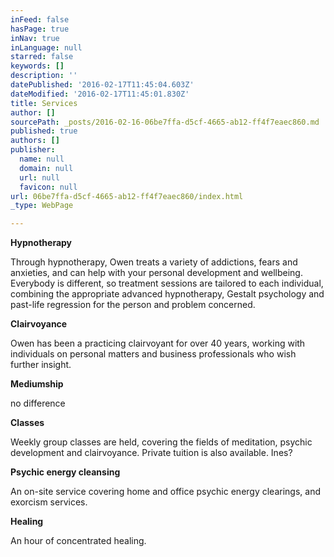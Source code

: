 ```yaml
---
inFeed: false
hasPage: true
inNav: true
inLanguage: null
starred: false
keywords: []
description: ''
datePublished: '2016-02-17T11:45:04.603Z'
dateModified: '2016-02-17T11:45:01.830Z'
title: Services
author: []
sourcePath: _posts/2016-02-16-06be7ffa-d5cf-4665-ab12-ff4f7eaec860.md
published: true
authors: []
publisher:
  name: null
  domain: null
  url: null
  favicon: null
url: 06be7ffa-d5cf-4665-ab12-ff4f7eaec860/index.html
_type: WebPage

---
```

**Hypnotherapy**

Through hypnotherapy, Owen treats a variety of addictions, fears and anxieties, and can help with your personal development and wellbeing. Everybody is different, so treatment sessions are tailored to each individual, combining the appropriate advanced hypnotherapy, Gestalt psychology and past-life regression for the person and problem concerned. 

**Clairvoyance**

Owen has been a practicing clairvoyant for over 40 years, working with individuals on personal matters and business professionals who wish further insight. 

**Mediumship**

no difference

**Classes**

Weekly group classes are held, covering the fields of meditation, psychic development and clairvoyance. Private tuition is also available. Ines?

**Psychic energy cleansing**

An on-site service covering home and office psychic energy clearings, and exorcism services. 

**Healing**

An hour of concentrated healing.